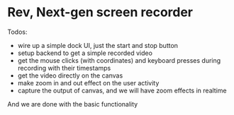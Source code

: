 # Rev, Next-gen screen recorder

Todos:
- wire up a simple dock UI, just the start and stop button
- setup backend to get a simple recorded video
- get the mouse clicks (with coordinates) and keyboard presses during recording with their timestamps
- get the video directly on the canvas
- make zoom in and out effect on the user activity
- capture the output of canvas, and we will have zoom effects in realtime

And we are done with the basic functionality
